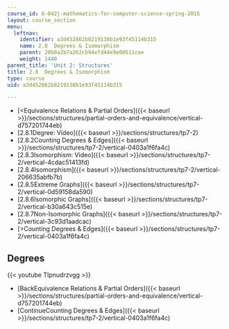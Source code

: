 ```yaml
---
course_id: 6-042j-mathematics-for-computer-science-spring-2015
layout: course_section
menu:
  leftnav:
    identifier: a3d452862b8219138b1e93f45114b315
    name: 2.8  Degrees & Isomorphism
    parent: 20b0a2b7a262cb94efd44e9e00511cee
    weight: 1440
parent_title: 'Unit 2: Structures'
title: 2.8  Degrees & Isomorphism
type: course
uid: a3d452862b8219138b1e93f45114b315

---
```


*   [<Equivalence Relations & Partial Orders]({{< baseurl >}}/sections/structures/partial-orders-and-equivalence/vertical-d757201744eb)
*   [2.8.1Degree: Video]({{< baseurl >}}/sections/structures/tp7-2)
*   [2.8.2Counting Degrees & Edges]({{< baseurl >}}/sections/structures/tp7-2/vertical-0403a1f6fa4c)
*   [2.8.3Isomorphism: Video]({{< baseurl >}}/sections/structures/tp7-2/vertical-4cdac51413fd)
*   [2.8.4Isomorphism]({{< baseurl >}}/sections/structures/tp7-2/vertical-206635abfb7b)
*   [2.8.5Extreme Graphs]({{< baseurl >}}/sections/structures/tp7-2/vertical-0d59158da590)
*   [2.8.6Isomorphic Graphs]({{< baseurl >}}/sections/structures/tp7-2/vertical-b30a643c515e)
*   [2.8.7Non-Isomorphic Graphs]({{< baseurl >}}/sections/structures/tp7-2/vertical-3c93d1aadcac)
*   [\>Counting Degrees & Edges]({{< baseurl >}}/sections/structures/tp7-2/vertical-0403a1f6fa4c)

Degrees
-------

{{< youtube TIpnudrzvgg >}}

*   [BackEquivalence Relations & Partial Orders]({{< baseurl >}}/sections/structures/partial-orders-and-equivalence/vertical-d757201744eb)
*   [ContinueCounting Degrees & Edges]({{< baseurl >}}/sections/structures/tp7-2/vertical-0403a1f6fa4c)